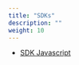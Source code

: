 ```yaml
---
title: "SDKs"
description: ""
weight: 10
---
```


  - [SDK Javascript](https://github.com/Peinau/peinau-javascript/blob/master/README.md)
